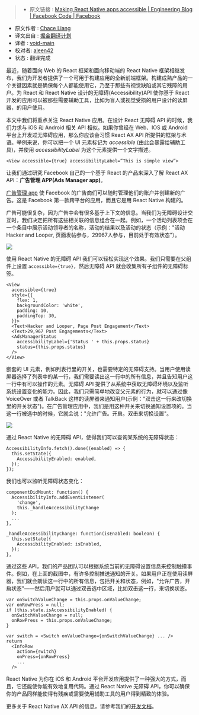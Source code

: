 > * 原文链接 : [Making React Native apps accessible | Engineering Blog | Facebook Code | Facebook](https://code.facebook.com/posts/435862739941212/making-react-native-apps-accessible/)
* 原文作者 : [Chace Liang](https://www.facebook.com/chaceliang)
* 译文出自 : [掘金翻译计划](https://github.com/xitu/gold-miner)
* 译者 : [void-main](https://github.com/void-main)
* 校对者: [aleen42](https://github.com/aleen42)
* 状态 :  翻译完成


最近，随着面向 Web 的 React 框架和面向移动端的 React Native 框架相继发布，我们为开发者提供了一个可用于构建应用的全新前端框架。构建成熟产品的一个关键因素就是确保每个人都能使用它，乃至于那些有视觉缺陷或其它残障的用户。为 React 和 React Native 设计的无障碍(Accessibility)API 使你基于 React 开发的应用可以被那些需要辅助工具，比如为盲人或视觉受损的用户设计的读屏器，的用户使用。


本文中我们将重点关注 React Native 应用。在设计 React 无障碍 API 的时候，我们力求与 iOS 和 Android 相关 API 相似。如果你曾经在 Web、IOS 或 Android 平台上开发过无障碍应用，那么你应该会习惯 React AX API 所提供的框架与术语。举例来说，你可以把一个 UI 元素标记为 _accessible_ (由此会暴露给辅助工具)，并使用 _accessibilityLabel_ 为这个元素提供一个文字描述。

```
<View accessible={true} accessibilityLabel=”This is simple view”>
```

让我们通过研究 Facebook 自己的一个基于 React 的产品来深入了解 React AX API：**广告管理 APP(Ads Manager app)**。


[广告管理 app](https://www.facebook.com/business/news/ads-manager-app) 使 Facebook 的广告商们可以随时管理他们的账户并创建新的广告。这是 Facebook 第一款跨平台的应用，而且它是用 React Native 构建的。


广告可能很复杂，因为广告中会有很多基于上下文的信息。当我们为无障碍设计交互时，我们决定把所有这些相关联的信息组合在一起。例如，一个活动列表项会在一个条目中展示活动领导者的名称，活动的结果以及活动的状态（示例："活动 Hacker and Looper, 页面发帖参与，29967人参与，目前处于有效状态"）。


![](https://scontent-hkg3-1.xx.fbcdn.net/hphotos-xpt1/t39.2365-6/12057083_429032550627060_1728546419_n.jpg)


使用 React Native 的无障碍 API 我们可以轻松实现这个效果。我们只需要在父组件上设置 `accessible={true}`，然后无障碍 API 就会收集所有子组件的无障碍标签。


    <View
      accessible={true}
      style={{
        flex: 1,
        backgroundColor: 'white',
        padding: 10,
        paddingTop: 30,
      }}>
      <Text>Hacker and Looper, Page Post Engagement</Text>
      <Text>29,967 Post Engagements</Text>
      <AdsManagerStatus
        accessibilityLabel={'Status ' + this.props.status}
        status={this.props.status}
      />
    </View>


嵌套的 UI 元素，例如列表行里的开关，也需要特定的无障碍支持。当用户使用读屏器选择了列表中的某一行，我们需要读出这一行中的所有信息，并且告知用户这一行中有可以操作的元素。无障碍 API 提供了从系统中获取无障碍环境以及监听系统设置变化的能力。因此，我们只需简单地改变父元素的行为，就可以通过像 VoiceOver 或者 TalkBack 这样的读屏器来通知用户(示例："双击这一行来改切换里的开关状态")。在广告管理应用中，我们是用这种开关来切换通知设置项的。当这一行被选中的时候，它就会说："允许广告。开启。双击来切换设置"。

![](https://scontent-hkg3-1.xx.fbcdn.net/hphotos-xtp1/t39.2365-6/12057155_921685684567792_354128754_n.jpg)



通过 React Native 的无障碍 API，使得我们可以查询某系统的无障碍状态：


    AccessibilityInfo.fetch().done((enabled) => {
      this.setState({
        AccessibilityEnabled: enabled,
      });
    });



我们也可以监听无障碍状态变化：


    componentDidMount: function() {
      AccessibilityInfo.addEventListener(
        'change',
        this._handleAccessibilityChange
      );
      ...   
    },
    
    _handleAccessibilityChange: function(isEnabled: boolean) {
      this.setState({
        AccessibilityEnabled: isEnabled,
      });
    },



通过这些 API，我们的产品团队可以根据系统当前的无障碍设置信息来控制触摸事件。例如，在上面的截图中，有许多控制推送通知的开关。如果用户正在使用读屏器，我们就会朗读这一行中的所有信息，包括开关和状态，例如，"允许广告，开启状态"——然后用户就可以通过双击选中区域，比如双击这一行，来切换状态。


    var onSwitchValueChange = this.props.onValueChange;
    var onRowPress = null;
    if (this.state.isAccessibilityEnabled) {
      onSwitchValueChange = null;
      onRowPress = this.props.onValueChange;
    }
    
    var switch = <Switch onValueChange={onSwitchValueChange} ... />
    return
      <InfoRow
        action={switch}
        onPress={onRowPress}
        ...
      />


React Native 为你在 iOS 和 Android 平台开发应用提供了一种强大的方式，而且，它还能使你能有效地复用代码。通过 React Native 无障碍 API，你可以确保你的产品同样能使得有残疾或需要使用辅助工具的用户得到精致的体验。

更多关于 React Native AX API 的信息，请参考我们的[开发文档](https://www.facebook.com/l.php?u=https%3A%2F%2Ffacebook.github.io%2Freact-native%2Fdocs%2Faccessibility.html&h=NAQEjh5Hy&s=1)。
